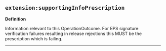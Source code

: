 ## `extension:supportingInfoPrescription`

<b>Definition</b><br>

Information relevant to this OperationOutcome. For EPS signature verification failures resulting in release rejections this MUST be the prescription which is failing.


---